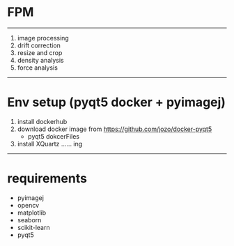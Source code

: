 # FPM
----- 
1. image processing  
2. drift correction  
3. resize and crop
4. density analysis
5. force analysis

-----
# Env setup (pyqt5 docker + pyimagej) 
1. install dockerhub
2. download docker image from https://github.com/jozo/docker-pyqt5
   - pyqt5 dokcerFiles
3. install XQuartz
...... ing 


----
# requirements
- pyimagej
- opencv
- matplotlib
- seaborn
- scikit-learn
- pyqt5 
